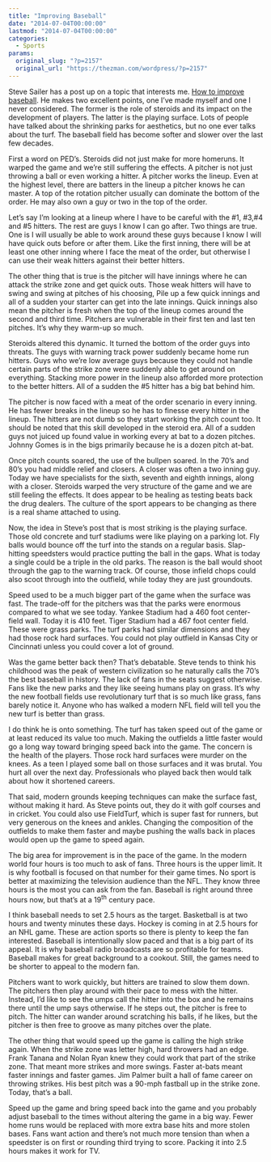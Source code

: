 ```yaml
---
title: "Improving Baseball"
date: "2014-07-04T00:00:00"
lastmod: "2014-07-04T00:00:00"
categories:
  - Sports
params:
  original_slug: "?p=2157"
  original_url: "https://thezman.com/wordpress/?p=2157"
---
```


Steve Sailer has a post up on a topic that interests me. [How to improve
baseball](http://www.unz.com/isteve/how-to-fix-baseball/). He makes two
excellent points, one I’ve made myself and one I never considered. The
former is the role of steroids and its impact on the development of
players. The latter is the playing surface. Lots of people have talked
about the shrinking parks for aesthetics, but no one ever talks about
the turf. The baseball field has become softer and slower over the last
few decades.

First a word on PED’s. Steroids did not just make for more homeruns. It
warped the game and we’re still suffering the effects. A pitcher is not
just throwing a ball or even working a hitter. A pitcher works the
lineup. Even at the highest level, there are batters in the lineup a
pitcher knows he can master. A top of the rotation pitcher usually can
dominate the bottom of the order. He may also own a guy or two in the
top of the order.

Let’s say I’m looking at a lineup where I have to be careful with the
\#1, \#3,#4 and \#5 hitters. The rest are guys I know I can go after.
Two things are true. One is I will usually be able to work around these
guys because I know I will have quick outs before or after them. Like
the first inning, there will be at least one other inning where I face
the meat of the order, but otherwise I can use their weak hitters
against their better hitters.

The other thing that is true is the pitcher will have innings where he
can attack the strike zone and get quick outs. Those weak hitters will
have to swing and swing at pitches of his choosing, Pile up a few quick
innings and all of a sudden your starter can get into the late innings.
Quick innings also mean the pitcher is fresh when the top of the lineup
comes around the second and third time. Pitchers are vulnerable in their
first ten and last ten pitches. It’s why they warm-up so much.

Steroids altered this dynamic. It turned the bottom of the order guys
into threats. The guys with warning track power suddenly became home run
hitters. Guys who we’re low average guys because they could not handle
certain parts of the strike zone were suddenly able to get around on
everything. Stacking more power in the lineup also afforded more
protection to the better hitters. All of a sudden the \#5 hitter has a
big bat behind him.

The pitcher is now faced with a meat of the order scenario in every
inning. He has fewer breaks in the lineup so he has to finesse every
hitter in the lineup. The hitters are not dumb so they start working the
pitch count too. It should be noted that this skill developed in the
steroid era. All of a sudden guys not juiced up found value in working
every at bat to a dozen pitches. Johnny Gomes is in the bigs primarily
because he is a dozen pitch at-bat.

Once pitch counts soared, the use of the bullpen soared. In the 70’s and
80’s you had middle relief and closers. A closer was often a two inning
guy. Today we have specialists for the sixth, seventh and eighth
innings, along with a closer. Steroids warped the very structure of the
game and we are still feeling the effects. It does appear to be healing
as testing beats back the drug dealers. The culture of the sport appears
to be changing as there is a real shame attached to using.

Now, the idea in Steve’s post that is most striking is the playing
surface. Those old concrete and turf stadiums were like playing on a
parking lot. Fly balls would bounce off the turf into the stands on a
regular basis. Slap-hitting speedsters would practice putting the ball
in the gaps. What is today a single could be a triple in the old parks.
The reason is the ball would shoot through the gap to the warning track.
Of course, those infield chops could also scoot through into the
outfield, while today they are just groundouts.

Speed used to be a much bigger part of the game when the surface was
fast. The trade-off for the pitchers was that the parks were enormous
compared to what we see today. Yankee Stadium had a 460 foot
center-field wall. Today it is 410 feet. Tiger Stadium had a 467 foot
center field. These were grass parks. The turf parks had similar
dimensions and they had those rock hard surfaces. You could not play
outfield in Kansas City or Cincinnati unless you could cover a lot of
ground.

Was the game better back then? That’s debatable. Steve tends to think
his childhood was the peak of western civilization so he naturally calls
the 70’s the best baseball in history. The lack of fans in the seats
suggest otherwise. Fans like the new parks and they like seeing humans
play on grass. It’s why the new football fields use revolutionary turf
that is so much like grass, fans barely notice it. Anyone who has walked
a modern NFL field will tell you the new turf is better than grass.

I do think he is onto something. The turf has taken speed out of the
game or at least reduced its value too much. Making the outfields a
little faster would go a long way toward bringing speed back into the
game. The concern is the health of the players. Those rock hard surfaces
were murder on the knees. As a teen I played some ball on those surfaces
and it was brutal. You hurt all over the next day. Professionals who
played back then would talk about how it shortened careers.

That said, modern grounds keeping techniques can make the surface fast,
without making it hard. As Steve points out, they do it with golf
courses and in cricket. You could also use FieldTurf, which is super
fast for runners, but very generous on the knees and ankles. Changing
the composition of the outfields to make them faster and maybe pushing
the walls back in places would open up the game to speed again.

The big area for improvement is in the pace of the game. In the modern
world four hours is too much to ask of fans. Three hours is the upper
limit. It is why football is focused on that number for their game
times. No sport is better at maximizing the television audience than the
NFL. They know three hours is the most you can ask from the fan.
Baseball is right around three hours now, but that’s at a
19<sup>th</sup> century pace.

I think baseball needs to set 2.5 hours as the target. Basketball is at
two hours and twenty minutes these days. Hockey is coming in at 2.5
hours for an NHL game. These are action sports so there is plenty to
keep the fan interested. Baseball is intentionally slow paced and that
is a big part of its appeal. It is why baseball radio broadcasts are so
profitable for teams. Baseball makes for great background to a cookout.
Still, the games need to be shorter to appeal to the modern fan.

Pitchers want to work quickly, but hitters are trained to slow them
down. The pitchers then play around with their pace to mess with the
hitter. Instead, I’d like to see the umps call the hitter into the box
and he remains there until the ump says otherwise. If he steps out, the
pitcher is free to pitch. The hitter can wander around scratching his
balls, if he likes, but the pitcher is then free to groove as many
pitches over the plate.

The other thing that would speed up the game is calling the high strike
again. When the strike zone was letter high, hard throwers had an edge.
Frank Tanana and Nolan Ryan knew they could work that part of the strike
zone. That meant more strikes and more swings. Faster at-bats meant
faster innings and faster games. Jim Palmer built a hall of fame career
on throwing strikes. His best pitch was a 90-mph fastball up in the
strike zone. Today, that’s a ball.

Speed up the game and bring speed back into the game and you probably
adjust baseball to the times without altering the game in a big way.
Fewer home runs would be replaced with more extra base hits and more
stolen bases. Fans want action and there’s not much more tension than
when a speedster is on first or rounding third trying to score. Packing
it into 2.5 hours makes it work for TV.

